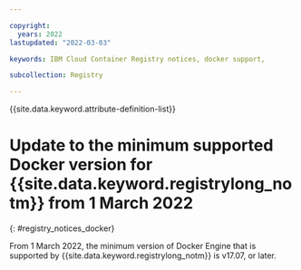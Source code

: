 ```yaml
---

copyright:
  years: 2022
lastupdated: "2022-03-03"

keywords: IBM Cloud Container Registry notices, docker support,

subcollection: Registry

---
```


{{site.data.keyword.attribute-definition-list}}

# Update to the minimum supported Docker version for {{site.data.keyword.registrylong_notm}} from 1 March 2022
{: #registry_notices_docker}

From 1 March 2022, the minimum version of Docker Engine that is supported by {{site.data.keyword.registrylong_notm}} is v17.07, or later.


